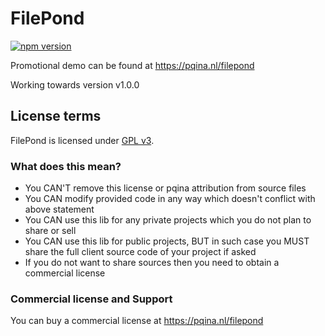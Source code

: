 # FilePond

[![npm version](https://badge.fury.io/js/filepond.svg)](https://badge.fury.io/js/filepond)

Promotional demo can be found at https://pqina.nl/filepond

Working towards version v1.0.0




## License terms

FilePond is licensed under [GPL v3](https://opensource.org/licenses/GPL-3.0). 


### What does this mean?

- You CAN'T remove this license or pqina attribution from source files
- You CAN modify provided code in any way which doesn't conflict with above statement
- You CAN use this lib for any private projects which you do not plan to share or sell
- You CAN use this lib for public projects, BUT in such case you MUST share the full client source code of your project if asked
- If you do not want to share sources then you need to obtain a commercial license


### Commercial license and Support

You can buy a commercial license at https://pqina.nl/filepond